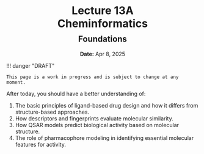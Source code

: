 <h1 style="margin-bottom: 0.4em; text-align: center;">
    <b>Lecture 13A</b><br>
    Cheminformatics
</h1>
<h2 style="margin-top: 0.0em; text-align: center;">
    Foundations
</h2>
<p style="text-align: center;">
    <b>Date:</b> Apr 8, 2025
</p>

!!! danger "DRAFT"

    This page is a work in progress and is subject to change at any moment.

After today, you should have a better understanding of:

1.  The basic principles of ligand-based drug design and how it differs from structure-based approaches.
2.  How descriptors and fingerprints evaluate molecular similarity.
3.  How QSAR models predict biological activity based on molecular structure.
4.  The role of pharmacophore modeling in identifying essential molecular features for activity.

<!-- ## Presentation

-   **View:** [slides.com/aalexmmaldonado/biosc1540-l13a](https://slides.com/aalexmmaldonado/biosc1540-l13a)
-   **Live link:** [slides.com/d/9oH5ukw/live](https://slides.com/d/9oH5ukw/live)
-   **Download:** [biosc1540-l13a.pdf](/lectures/13A/biosc1540-l13a.pdf)

<iframe src="https://slides.com/aalexmmaldonado/biosc1540-l13a/embed?byline=hidden&share=hidden" width="100%" height="600" title="BIOSC 1540: Lecture 13A" scrolling="no" frameborder="0" webkitallowfullscreen mozallowfullscreen allowfullscreen></iframe> -->
